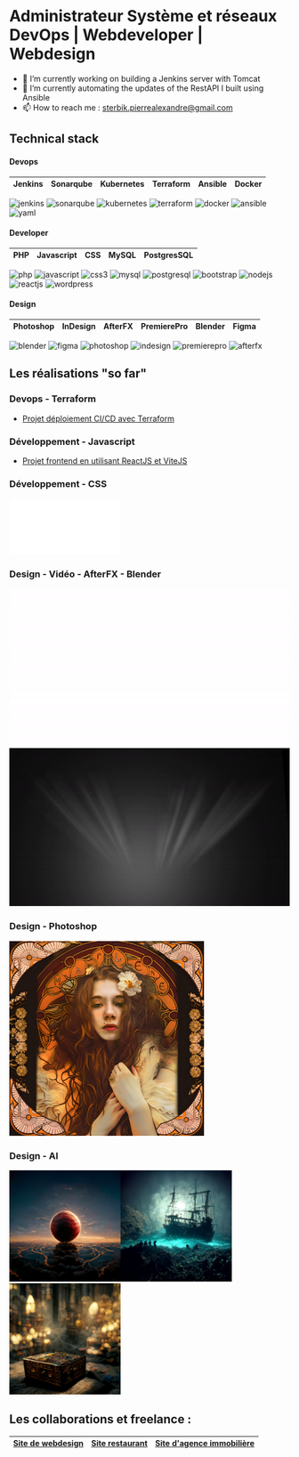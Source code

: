 <span style="display:flex;align-items:center;font-size: x-small;"><h1> Administrateur Système et réseaux DevOps | Webdeveloper | Webdesign </h1></span>

- 🔭 I’m currently working on building a Jenkins server with Tomcat
- 🌱 I’m currently automating the updates of the RestAPI I built using Ansible
- 📫 How to reach me : sterbik.pierrealexandre@gmail.com

## Technical stack

#### Devops

| Jenkins | Sonarqube | Kubernetes | Terraform | Ansible | Docker
:---------------:|:---------------:|:---------------:|:---------------:|:---------------:|:---------------:|

![jenkins](https://img.shields.io/badge/Jenkins-100%25-D24939?logo=jenkins)
![sonarqube](https://img.shields.io/badge/Sonarqube-100%25-4E9BCD?logo=sonarqube)
![kubernetes](https://img.shields.io/badge/Kubernetes-80%25-326CE5?logo=kubernetes)
![terraform](https://img.shields.io/badge/Terraform-90%25-844FBA?logo=terraform)
![docker](https://img.shields.io/badge/Docker-100%25-2496ED?logo=docker)
![ansible](https://img.shields.io/badge/Ansible-80%25-EE0000?logo=ansible)
![yaml](https://img.shields.io/badge/Yaml-100%25-CB171E?logo=yaml)

#### Developer


| PHP | Javascript | CSS | MySQL | PostgresSQL | 
:---------------:|:---------------:|:---------------:|:---------------:|:---------------:|

![php](https://img.shields.io/badge/PHP-100%25-777BB4?logo=php)
![javascript](https://img.shields.io/badge/Javascript-100%25-F7DF1E?logo=javascript)
![css3](https://img.shields.io/badge/CSS-100%25-1572B6?logo=css3)
![mysql](https://img.shields.io/badge/MySQL-100%25-4479A1?logo=mysql)
![postgresql](https://img.shields.io/badge/PostgresSQL-90%25-4169E1?logo=postgresql)
![bootstrap](https://img.shields.io/badge/Bootstrap-100%25-7952B3?logo=bootstrap)
![nodejs](https://img.shields.io/badge/Node.js-95%25-5FA04E?logo=nodedotjs)
![reactjs](https://img.shields.io/badge/React.JS-70%25-61DAFB?logo=react)
![wordpress](https://img.shields.io/badge/Wordpress-100%25-21759B?logo=wordpress)

#### Design

| Photoshop | InDesign | AfterFX | PremierePro | Blender | Figma
:---------------:|:---------------:|:---------------:|:---------------:|:---------------:|:---------------:|

![blender](https://img.shields.io/badge/Blender-40%25-E87D0D?logo=blender)
![figma](https://img.shields.io/badge/Figma-100%25-F24E1E?logo=figma)
![photoshop](https://img.shields.io/badge/Photoshop-100%25-31A8FF?logo=adobephotoshop)
![indesign](https://img.shields.io/badge/InDesign-100%25-FF3366?logo=adobeindesign)
![premierepro](https://img.shields.io/badge/PremierePro-100%25-9999FF?logo=adobepremierepro)
![afterfx](https://img.shields.io/badge/AfterFX-100%25-9999FF?logo=adobeaftereffects)

## Les réalisations "so far"

### Devops - Terraform

- [Projet déploiement CI/CD avec Terraform](https://github.com/Manianise/TP/tree/ci-cd)

### Développement - Javascript

- [Projet frontend en utilisant ReactJS et ViteJS](https://github.com/Manianise/spiritsPresentation)


### Développement - CSS

<img src="./assets/svg/zombie.svg" alt="zombie" width="100" height="100"><img src="./assets/svg/assets.svg" alt="logo" width="100" height="100">

### Design - Vidéo - AfterFX - Blender

![video](./assets/video/movie_1-ezgif.com-video-to-gif-converter.gif) ![video](./assets/video/intro-ezgif.com-video-to-gif-converter.gif)


### Design - Photoshop

<img src="./assets/img/refonte4.jpg" alt="Mucha" width="350" height="350">

### Design - AI

<img src="./assets/img/grid_0.png" alt="ballRed" width="200" height="200"><img src="./assets/img/Sterbik_pirate_skeletons_having_a_banquet_sea_bed_shipwreak_par_fd28700d-1f18-44ed-8392-34e70d276c31.png" alt="pirateBoat" width="200" height="200"><img src="./assets/img/Zebrart_harry_potter_treasure_chest_no_background_octane_render_2b8e66ba-7dd3-48d5-894a-facf2911209f.png" alt="treasure" width="200" height="200">


## Les collaborations et freelance :

| [Site de webdesign](https://www.zebrart.fr/) | [Site restaurant](https://www.le-parnasse-versailles.fr/) | [Site d'agence immobilière](https://cabinetlaclef.com/) 
:---------------:|:---------------:|:---------------:|

